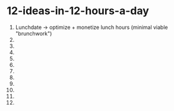 # 12-ideas-in-12-hours-a-day

1. Lunchdate -> optimize + monetize lunch hours (minimal viable "brunchwork")
2. 
3.
4.
5.
6.
7.
8.
9.
10.
11.
12.
